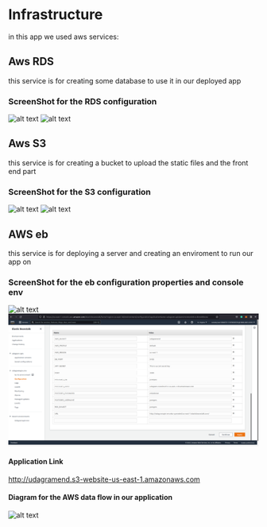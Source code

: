 # Infrastructure

in this app we used aws services:

## Aws RDS

this service is for creating some database to use it in our deployed app

### ScreenShot for the RDS configuration

![alt text](https://github.com/david-wagih/DeploymentProject/blob/master/images/RDS.jpg?raw=true)
![alt text](https://github.com/david-wagih/DeploymentProject/blob/master/images/RDS2.jpg?raw=true)

## Aws S3

this service is for creating a bucket to upload the static files and the front end part

### ScreenShot for the S3 configuration

![alt text](https://github.com/david-wagih/DeploymentProject/blob/master/images/S3.jpg?raw=true)
![alt text](https://github.com/david-wagih/DeploymentProject/blob/master/images/S32.jpg?raw=true)

## AWS eb

this service is for deploying a server and creating an enviroment to run our app on

### ScreenShot for the eb configuration properties and console env

![alt text](https://github.com/david-wagih/DeploymentProject/blob/master/images/EB.jpg?raw=true)
![alt text](/images/credentials.png?raw=true)

#### Application Link

http://udagramend.s3-website-us-east-1.amazonaws.com

#### Diagram for the AWS data flow in our application

![alt text](https://github.com/david-wagih/DeploymentProject/blob/master/images/awsDataFlow.png?raw=true)
